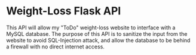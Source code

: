 # Weight-Loss Flask API

This API will allow my "ToDo" weight-loss website to interface with a MySQL database.
The purpose of this API is to sanitize the input from the website to avoid SQL-Injection attack, and allow the database to be behind a firewall with no direct internet access.
